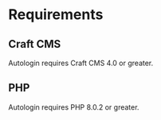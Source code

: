 # Requirements

## Craft CMS
Autologin requires Craft CMS 4.0 or greater.

## PHP
Autologin requires PHP 8.0.2 or greater.
